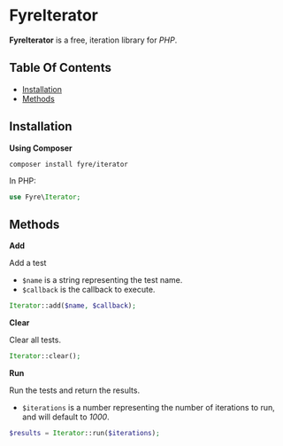 # FyreIterator

**FyreIterator** is a free, iteration library for *PHP*.


## Table Of Contents
- [Installation](#installation)
- [Methods](#methods)



## Installation

**Using Composer**

```
composer install fyre/iterator
```

In PHP:

```php
use Fyre\Iterator;
```


## Methods

**Add**

Add a test

- `$name` is a string representing the test name.
- `$callback` is the callback to execute.

```php
Iterator::add($name, $callback);
```

**Clear**

Clear all tests.

```php
Iterator::clear();
```

**Run**

Run the tests and return the results.

- `$iterations` is a number representing the number of iterations to run, and will default to *1000*.

```php
$results = Iterator::run($iterations);
```